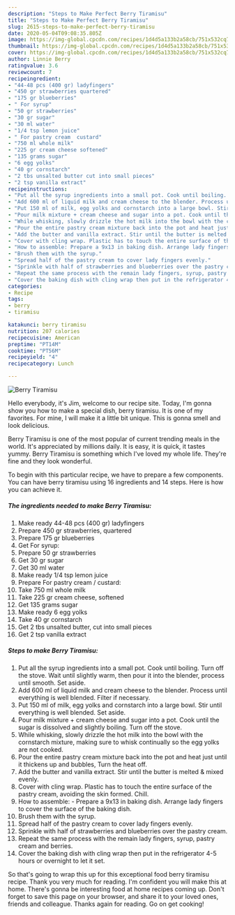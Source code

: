 ```yaml
---
description: "Steps to Make Perfect Berry Tiramisu"
title: "Steps to Make Perfect Berry Tiramisu"
slug: 2615-steps-to-make-perfect-berry-tiramisu
date: 2020-05-04T09:08:35.805Z
image: https://img-global.cpcdn.com/recipes/1d4d5a133b2a58cb/751x532cq70/berry-tiramisu-recipe-main-photo.jpg
thumbnail: https://img-global.cpcdn.com/recipes/1d4d5a133b2a58cb/751x532cq70/berry-tiramisu-recipe-main-photo.jpg
cover: https://img-global.cpcdn.com/recipes/1d4d5a133b2a58cb/751x532cq70/berry-tiramisu-recipe-main-photo.jpg
author: Linnie Berry
ratingvalue: 3.6
reviewcount: 7
recipeingredient:
- "44-48 pcs (400 gr) ladyfingers"
- "450 gr strawberries quartered"
- "175 gr blueberries"
- " For syrup"
- "50 gr strawberries"
- "30 gr sugar"
- "30 ml water"
- "1/4 tsp lemon juice"
- " For pastry cream  custard"
- "750 ml whole milk"
- "225 gr cream cheese softened"
- "135 grams sugar"
- "6 egg yolks"
- "40 gr cornstarch"
- "2 tbs unsalted butter cut into small pieces"
- "2 tsp vanilla extract"
recipeinstructions:
- "Put all the syrup ingredients into a small pot. Cook until boiling. Turn off the stove. Wait until slightly warm, then pour it into the blender, process until smooth. Set aside."
- "Add 600 ml of liquid milk and cream cheese to the blender. Process until everything is well blended. Filter if necessary."
- "Put 150 ml of milk, egg yolks and cornstarch into a large bowl. Stir until everything is well blended. Set aside."
- "Pour milk mixture + cream cheese and sugar into a pot. Cook until the sugar is dissolved and slightly boiling. Turn off the stove."
- "While whisking, slowly drizzle the hot milk into the bowl with the cornstarch mixture, making sure to whisk continually so the egg yolks are not cooked."
- "Pour the entire pastry cream mixture back into the pot and heat just until it thickens up and bubbles, Turn the heat off."
- "Add the butter and vanilla extract. Stir until the butter is melted &amp; mixed evenly."
- "Cover with cling wrap. Plastic has to touch the entire surface of the pastry cream, avoiding the skin formed. Chill."
- "How to assemble: Prepare a 9x13 in baking dish. Arrange lady fingers to cover the surface of the baking dish."
- "Brush them with the syrup."
- "Spread half of the pastry cream to cover lady fingers evenly."
- "Sprinkle with half of strawberries and blueberries over the pastry cream."
- "Repeat the same process with the remain lady fingers, syrup, pastry cream and berries."
- "Cover the baking dish with cling wrap then put in the refrigerator 4-5 hours or overnight to let it set."
categories:
- Recipe
tags:
- berry
- tiramisu

katakunci: berry tiramisu 
nutrition: 207 calories
recipecuisine: American
preptime: "PT14M"
cooktime: "PT56M"
recipeyield: "4"
recipecategory: Lunch

---
```



![Berry Tiramisu](https://img-global.cpcdn.com/recipes/1d4d5a133b2a58cb/751x532cq70/berry-tiramisu-recipe-main-photo.jpg)

Hello everybody, it's Jim, welcome to our recipe site. Today, I'm gonna show you how to make a special dish, berry tiramisu. It is one of my favorites. For mine, I will make it a little bit unique. This is gonna smell and look delicious.



Berry Tiramisu is one of the most popular of current trending meals in the world. It's appreciated by millions daily. It is easy, it is quick, it tastes yummy. Berry Tiramisu is something which I've loved my whole life. They're fine and they look wonderful.


To begin with this particular recipe, we have to prepare a few components. You can have berry tiramisu using 16 ingredients and 14 steps. Here is how you can achieve it.

<!--inarticleads1-->

##### The ingredients needed to make Berry Tiramisu:

1. Make ready 44-48 pcs (400 gr) ladyfingers
1. Prepare 450 gr strawberries, quartered
1. Prepare 175 gr blueberries
1. Get  For syrup:
1. Prepare 50 gr strawberries
1. Get 30 gr sugar
1. Get 30 ml water
1. Make ready 1/4 tsp lemon juice
1. Prepare  For pastry cream / custard:
1. Take 750 ml whole milk
1. Take 225 gr cream cheese, softened
1. Get 135 grams sugar
1. Make ready 6 egg yolks
1. Take 40 gr cornstarch
1. Get 2 tbs unsalted butter, cut into small pieces
1. Get 2 tsp vanilla extract




<!--inarticleads2-->

##### Steps to make Berry Tiramisu:

1. Put all the syrup ingredients into a small pot. Cook until boiling. Turn off the stove. Wait until slightly warm, then pour it into the blender, process until smooth. Set aside.
1. Add 600 ml of liquid milk and cream cheese to the blender. Process until everything is well blended. Filter if necessary.
1. Put 150 ml of milk, egg yolks and cornstarch into a large bowl. Stir until everything is well blended. Set aside.
1. Pour milk mixture + cream cheese and sugar into a pot. Cook until the sugar is dissolved and slightly boiling. Turn off the stove.
1. While whisking, slowly drizzle the hot milk into the bowl with the cornstarch mixture, making sure to whisk continually so the egg yolks are not cooked.
1. Pour the entire pastry cream mixture back into the pot and heat just until it thickens up and bubbles, Turn the heat off.
1. Add the butter and vanilla extract. Stir until the butter is melted &amp; mixed evenly.
1. Cover with cling wrap. Plastic has to touch the entire surface of the pastry cream, avoiding the skin formed. Chill.
1. How to assemble: - Prepare a 9x13 in baking dish. Arrange lady fingers to cover the surface of the baking dish.
1. Brush them with the syrup.
1. Spread half of the pastry cream to cover lady fingers evenly.
1. Sprinkle with half of strawberries and blueberries over the pastry cream.
1. Repeat the same process with the remain lady fingers, syrup, pastry cream and berries.
1. Cover the baking dish with cling wrap then put in the refrigerator 4-5 hours or overnight to let it set.




So that's going to wrap this up for this exceptional food berry tiramisu recipe. Thank you very much for reading. I'm confident you will make this at home. There's gonna be interesting food at home recipes coming up. Don't forget to save this page on your browser, and share it to your loved ones, friends and colleague. Thanks again for reading. Go on get cooking!

